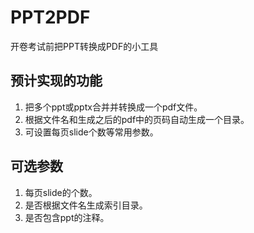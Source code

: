 # PPT2PDF
开卷考试前把PPT转换成PDF的小工具

## 预计实现的功能
1. 把多个ppt或pptx合并并转换成一个pdf文件。
2. 根据文件名和生成之后的pdf中的页码自动生成一个目录。
3. 可设置每页slide个数等常用参数。

## 可选参数
1. 每页slide的个数。
2. 是否根据文件名生成索引目录。
3. 是否包含ppt的注释。
